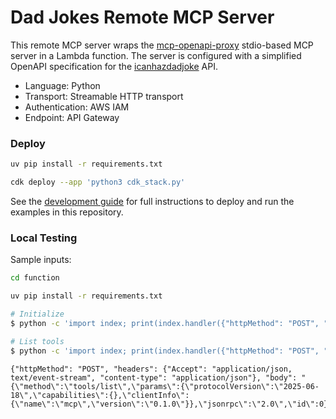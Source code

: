 # Dad Jokes Remote MCP Server

This remote MCP server wraps the [mcp-openapi-proxy](https://pypi.org/project/mcp-openapi-proxy/)
stdio-based MCP server in a Lambda function. The server is configured with a simplified OpenAPI specification for the
[icanhazdadjoke](https://icanhazdadjoke.com/api) API.

- Language: Python
- Transport: Streamable HTTP transport
- Authentication: AWS IAM
- Endpoint: API Gateway

### Deploy

```bash
uv pip install -r requirements.txt

cdk deploy --app 'python3 cdk_stack.py'
```

See the [development guide](/DEVELOP.md) for full instructions to deploy and run the examples in this repository.

### Local Testing

Sample inputs:

```bash
cd function

uv pip install -r requirements.txt

# Initialize
$ python -c 'import index; print(index.handler({"httpMethod": "POST", "headers": {"Accept": "application/json, text/event-stream", "content-type": "application/json"}, "body": "{\"method\":\"initialize\",\"params\":{\"protocolVersion\":\"2025-06-18\",\"capabilities\":{},\"clientInfo\":{\"name\":\"mcp\",\"version\":\"0.1.0\"}},\"jsonrpc\":\"2.0\",\"id\":0}"}, ""))'

# List tools
$ python -c 'import index; print(index.handler({"httpMethod": "POST", "headers": {"Accept": "application/json, text/event-stream", "content-type": "application/json"}, "body": "{\"method\":\"tools/list\",\"params\":{\"protocolVersion\":\"2025-06-18\",\"capabilities\":{},\"clientInfo\":{\"name\":\"mcp\",\"version\":\"0.1.0\"}},\"jsonrpc\":\"2.0\",\"id\":0}"}, ""))'
```

```
{"httpMethod": "POST", "headers": {"Accept": "application/json, text/event-stream", "content-type": "application/json"}, "body": "{\"method\":\"tools/list\",\"params\":{\"protocolVersion\":\"2025-06-18\",\"capabilities\":{},\"clientInfo\":{\"name\":\"mcp\",\"version\":\"0.1.0\"}},\"jsonrpc\":\"2.0\",\"id\":0}"}
```
